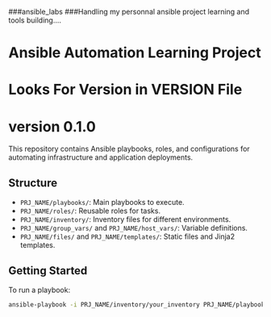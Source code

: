 ###ansible_labs
###Handling my personnal ansible project learning and tools building....

# Ansible Automation Learning Project
# Looks For Version in VERSION File
# version 0.1.0
This repository contains Ansible playbooks, roles, and configurations for automating infrastructure and application deployments.

## Structure

- `PRJ_NAME/playbooks/`: Main playbooks to execute.
- `PRJ_NAME/roles/`: Reusable roles for tasks.
- `PRJ_NAME/inventory/`: Inventory files for different environments.
- `PRJ_NAME/group_vars/` and `PRJ_NAME/host_vars/`: Variable definitions.
- `PRJ_NAME/files/` and `PRJ_NAME/templates/`: Static files and Jinja2 templates.

## Getting Started

To run a playbook:

```bash
ansible-playbook -i PRJ_NAME/inventory/your_inventory PRJ_NAME/playbooks/your_playbook.yml

